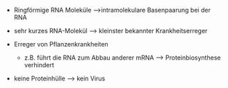 - Ringförmige RNA Moleküle
-->intramolekulare Basenpaarung bei der RNA

- sehr kurzes RNA-Molekül 
--> kleinster bekannter Krankheitserreger

- Erreger von Pflanzenkrankheiten
	- z.B. führt die RNA zum Abbau anderer mRNA --> Proteinbiosynthese verhindert

- keine Proteinhülle 
--> kein Virus 